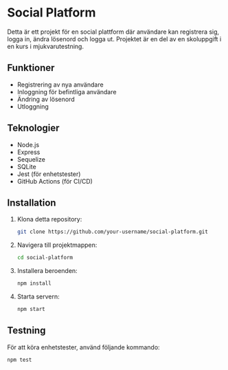 # Social Platform

Detta är ett projekt för en social plattform där användare kan registrera sig, logga in, ändra lösenord och logga ut. Projektet är en del av en skoluppgift i en kurs i mjukvarutestning.

## Funktioner

- Registrering av nya användare
- Inloggning för befintliga användare
- Ändring av lösenord
- Utloggning

## Teknologier

- Node.js
- Express
- Sequelize
- SQLite
- Jest (för enhetstester)
- GitHub Actions (för CI/CD)

## Installation

1. Klona detta repository:
    ```sh
    git clone https://github.com/your-username/social-platform.git
    ```
2. Navigera till projektmappen:
    ```sh
    cd social-platform
    ```
3. Installera beroenden:
    ```sh
    npm install
    ```
4. Starta servern:
    ```sh
    npm start
    ```

## Testning

För att köra enhetstester, använd följande kommando:
```sh
npm test